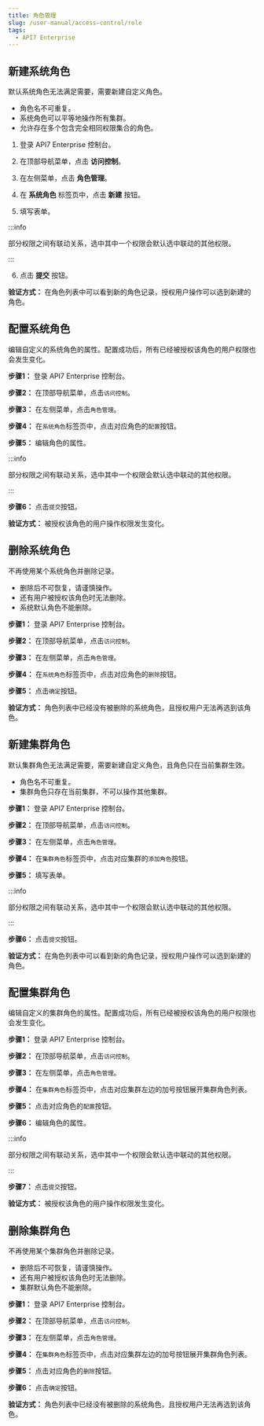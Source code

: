 ```yaml
---
title: 角色管理
slug: /user-manual/access-control/role
tags:
  - API7 Enterprise
---
```


## 新建系统角色

默认系统角色无法满足需要，需要新建自定义角色。

- 角色名不可重复。
- 系统角色可以平等地操作所有集群。
- 允许存在多个包含完全相同权限集合的角色。

1. 登录 API7 Enterprise 控制台。

2. 在顶部导航菜单，点击 **访问控制**。

3. 在左侧菜单，点击 **角色管理**。

4.  在 **系统角色** 标签页中，点击 **新建** 按钮。

5. 填写表单。

:::info

部分权限之间有联动关系，选中其中一个权限会默认选中联动的其他权限。

:::

6. 点击 **提交** 按钮。

**验证方式：** 在角色列表中可以看到新的角色记录，授权用户操作可以选到新建的角色。

## 配置系统角色

编辑自定义的系统角色的属性。配置成功后，所有已经被授权该角色的用户权限也会发生变化。

**步骤1：**  登录 API7 Enterprise 控制台。

**步骤2：**  在顶部导航菜单，点击`访问控制`。

**步骤3：**  在左侧菜单，点击`角色管理`。

**步骤4：**  在`系统角色`标签页中，点击对应角色的`配置`按钮。

**步骤5：**  编辑角色的属性。

:::info

部分权限之间有联动关系，选中其中一个权限会默认选中联动的其他权限。

:::

**步骤6：**  点击`提交`按钮。

**验证方式：** 被授权该角色的用户操作权限发生变化。

## 删除系统角色

不再使用某个系统角色并删除记录。

- 删除后不可恢复，请谨慎操作。
- 还有用户被授权该角色时无法删除。
- 系统默认角色不能删除。

**步骤1：**  登录 API7 Enterprise 控制台。

**步骤2：**  在顶部导航菜单，点击`访问控制`。

**步骤3：**  在左侧菜单，点击`角色管理`。

**步骤4：**  在`系统角色`标签页中，点击对应角色的`删除`按钮。

**步骤5：**  点击`确定`按钮。

**验证方式：** 角色列表中已经没有被删除的系统角色，且授权用户无法再选到该角色。

## 新建集群角色

默认集群角色无法满足需要，需要新建自定义角色，且角色只在当前集群生效。

- 角色名不可重复。
- 集群角色只存在当前集群，不可以操作其他集群。

**步骤1：**  登录 API7 Enterprise 控制台。

**步骤2：**  在顶部导航菜单，点击`访问控制`。

**步骤3：**  在左侧菜单，点击`角色管理`。

**步骤4：**  在`集群角色`标签页中，点击对应集群的`添加角色`按钮。

**步骤5：**  填写表单。

:::info

部分权限之间有联动关系，选中其中一个权限会默认选中联动的其他权限。

:::

**步骤6：**  点击`提交`按钮。

**验证方式：** 在角色列表中可以看到新的角色记录，授权用户操作可以选到新建的角色。

## 配置集群角色

编辑自定义的集群角色的属性。配置成功后，所有已经被授权该角色的用户权限也会发生变化。

**步骤1：**  登录 API7 Enterprise 控制台。

**步骤2：**  在顶部导航菜单，点击`访问控制`。

**步骤3：**  在左侧菜单，点击`角色管理`。

**步骤4：**  在`集群角色`标签页中，点击对应集群左边的加号按钮展开集群角色列表。

**步骤5：**  点击对应角色的`配置`按钮。

**步骤6：**  编辑角色的属性。

:::info

部分权限之间有联动关系，选中其中一个权限会默认选中联动的其他权限。

:::

**步骤7：**  点击`提交`按钮。

**验证方式：** 被授权该角色的用户操作权限发生变化。

## 删除集群角色

不再使用某个集群角色并删除记录。

- 删除后不可恢复，请谨慎操作。
- 还有用户被授权该角色时无法删除。
- 集群默认角色不能删除。

**步骤1：**  登录 API7 Enterprise 控制台。

**步骤2：**  在顶部导航菜单，点击`访问控制`。

**步骤3：**  在左侧菜单，点击`角色管理`。

**步骤4：**  在`集群角色`标签页中，点击对应集群左边的加号按钮展开集群角色列表。

**步骤5：**  点击对应角色的`删除`按钮。

**步骤6：**  点击`确定`按钮。

**验证方式：** 角色列表中已经没有被删除的系统角色，且授权用户无法再选到该角色。
